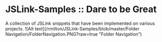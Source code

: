 # JSLink-Samples :: Dare to be Great
A collection of JSLink snippets that have been implemented on various projects.
![Alt text](/rmilton/JSLink-Samples/blob/master/Folder Navigation/FolderNavigation.PNG?raw=true "Folder Navigation")
